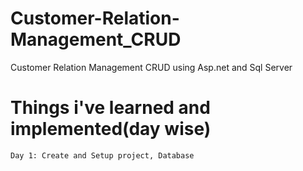 # Customer-Relation-Management_CRUD

Customer Relation Management CRUD using Asp.net and Sql Server

# Things i've learned and implemented(day wise)

    Day 1: Create and Setup project, Database
